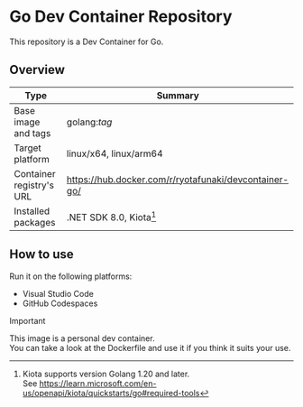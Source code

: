 # Go Dev Container Repository

This repository is a Dev Container for Go.

## Overview

| Type | Summary |
| --- | --- |
| Base image and tags | golang:*tag* |
| Target platform | linux/x64, linux/arm64 |
| Container registry's URL | https://hub.docker.com/r/ryotafunaki/devcontainer-go/ |
| Installed packages | .NET SDK 8.0, Kiota[^1] |

[^1]: Kiota supports version Golang 1.20 and later.  
      See https://learn.microsoft.com/en-us/openapi/kiota/quickstarts/go#required-tools

## How to use

Run it on the following platforms:
- Visual Studio Code
- GitHub Codespaces

> [!IMPORTANT]  
> This image is a personal dev container.  
> You can take a look at the Dockerfile and use it if you think it suits your use.
